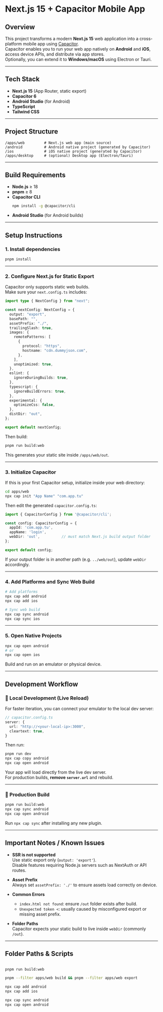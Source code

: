 # Next.js 15 + Capacitor Mobile App

## Overview

This project transforms a modern **Next.js 15** web application into a cross-platform mobile app using [Capacitor](https://capacitorjs.com/).  
Capacitor enables you to run your web app natively on **Android** and **iOS**, access device APIs, and distribute via app stores.  
Optionally, you can extend it to **Windows/macOS** using Electron or Tauri.

---

## Tech Stack

- **Next.js 15** (App Router, static export)
- **Capacitor 6**
- **Android Studio** (for Android)
- **TypeScript**
- **Tailwind CSS**

---

## Project Structure

```
/apps/web         # Next.js web app (main source)
/android          # Android native project (generated by Capacitor)
/ios              # iOS native project (generated by Capacitor)
/apps/desktop     # (optional) Desktop app (Electron/Tauri)
```

---

## Build Requirements

- **Node.js** ≥ 18  
- **pnpm** ≥ 8  
- **Capacitor CLI**  
  ```bash
  npm install -g @capacitor/cli
  ```
- **Android Studio** (for Android builds)  

---

## Setup Instructions

### 1. Install dependencies

```bash
pnpm install
```

---

### 2. Configure Next.js for Static Export

Capacitor only supports static web builds.  
Make sure your `next.config.ts` includes:

```ts
import type { NextConfig } from "next";

const nextConfig: NextConfig = {
  output: "export",
  basePath: "",
  assetPrefix: "./",
  trailingSlash: true,
  images: {
    remotePatterns: [
      {
        protocol: "https",
        hostname: "cdn.dummyjson.com",
      },
    ],
    unoptimized: true,
  },
  eslint: {
    ignoreDuringBuilds: true,
  },
  typescript: {
    ignoreBuildErrors: true,
  },
  experimental: {
    optimizeCss: false,
  },
  distDir: "out",
};

export default nextConfig;
```

Then build:

```bash
pnpm run build:web
```

This generates your static site inside `/apps/web/out`.

---

### 3. Initialize Capacitor

If this is your first Capacitor setup, initialize inside your web directory:

```bash
cd apps/web
npx cap init "App Name" "com.app.tu"
```

Then edit the generated `capacitor.config.ts`:

```ts
import { CapacitorConfig } from '@capacitor/cli';

const config: CapacitorConfig = {
  appId: 'com.app.tu',
  appName: 'login',
  webDir: 'out',          // must match Next.js build output folder
};

export default config;
```

If your output folder is in another path (e.g. `../web/out`), update `webDir` accordingly.

---

### 4. Add Platforms and Sync Web Build

```bash
# Add platforms
npx cap add android
npx cap add ios

# Sync web build
npx cap sync android
npx cap sync ios
```

---

### 5. Open Native Projects

```bash
npx cap open android
# or
npx cap open ios
```

Build and run on an emulator or physical device.

---

## Development Workflow

### 🔹 Local Development (Live Reload)

For faster iteration, you can connect your emulator to the local dev server:

```ts
// capacitor.config.ts
server: {
  url: "http://<your-local-ip>:3000",
  cleartext: true,
}
```

Then run:
```bash
pnpm run dev
npx cap copy android
npx cap open android
```

Your app will load directly from the live dev server.  
For production builds, **remove `server.url`** and rebuild.

---

### 🔹 Production Build

```bash
pnpm run build:web
npx cap sync android
npx cap open android
```

Run `npx cap sync` after installing any new plugin.

---

## Important Notes / Known Issues

- **SSR is not supported**  
  Use static export only (`output: 'export'`).  
  Disable features requiring Node.js servers such as NextAuth or API routes.

- **Asset Prefix**  
  Always set `assetPrefix: './'` to ensure assets load correctly on device.

- **Common Errors**
  - `index.html not found`: ensure `/out` folder exists after build.
  - `Unexpected token <`: usually caused by misconfigured export or missing asset prefix.

- **Folder Paths**  
  Capacitor expects your static build to live inside `webDir` (commonly `/out`).

---

## Folder Paths & Scripts

```bash

pnpm run build:web

pnpm --filter apps/web build && pnpm --filter apps/web export

npx cap add android
npx cap add ios

npx cap sync android
npx cap open android
```